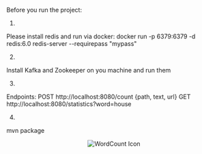 Before you run the project:

1.
Please install redis and run via docker:
docker run -p 6379:6379 -d redis:6.0 redis-server --requirepass "mypass"

2.
Install Kafka and Zookeeper on you machine and run them

3.
Endpoints:
POST http://localhost:8080/count
{path, text, url}
GET http://localhost:8080/statistics?word=house

4.
mvn package


<p align = "center"><img src="https://i.ibb.co/mvymRbj/Screen-Shot-2020-12-05-at-5-19-25-PM.png" alt="WordCount Icon"/></p>
